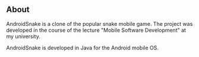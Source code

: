 ## About ##

AndroidSnake is a clone of the popular snake mobile game.
The project was developed in the course of the lecture "Mobile Software Development" at my university.

AndroidSnake is developed in Java for the Android mobile OS.